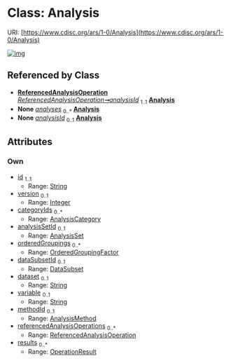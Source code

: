 
# Class: Analysis




URI: [https://www.cdisc.org/ars/1-0/Analysis](https://www.cdisc.org/ars/1-0/Analysis)


[![img](https://yuml.me/diagram/nofunky;dir:TB/class/[ReferencedAnalysisOperation],[OrderedGroupingFactor],[OperationResult],[DataSubset],[AnalysisSet],[AnalysisMethod],[AnalysisCategory],[OperationResult]<results%200..*-++[Analysis&#124;id:string;version:integer%20%3F;dataset:string%20%3F;variable:string%20%3F],[ReferencedAnalysisOperation]<referencedAnalysisOperations%200..*-++[Analysis],[AnalysisMethod]<methodId%200..1-%20[Analysis],[DataSubset]<dataSubsetId%200..1-%20[Analysis],[OrderedGroupingFactor]<orderedGroupings%200..*-++[Analysis],[AnalysisSet]<analysisSetId%200..1-%20[Analysis],[AnalysisCategory]<categoryIds%200..*-%20[Analysis],[ReferencedAnalysisOperation]-%20analysisId%201..1>[Analysis],[ReportingEvent]++-%20analyses%200..*>[Analysis],[OrderedListItem]-%20analysisId%200..1>[Analysis],[ReferencedAnalysisOperation]-%20analysisId(i)%200..1>[Analysis],[ReferencedOperationRelationship]-%20analysisId%200..1>[Analysis],[ReportingEvent],[ReferencedOperationRelationship],[OrderedListItem])](https://yuml.me/diagram/nofunky;dir:TB/class/[ReferencedAnalysisOperation],[OrderedGroupingFactor],[OperationResult],[DataSubset],[AnalysisSet],[AnalysisMethod],[AnalysisCategory],[OperationResult]<results%200..*-++[Analysis&#124;id:string;version:integer%20%3F;dataset:string%20%3F;variable:string%20%3F],[ReferencedAnalysisOperation]<referencedAnalysisOperations%200..*-++[Analysis],[AnalysisMethod]<methodId%200..1-%20[Analysis],[DataSubset]<dataSubsetId%200..1-%20[Analysis],[OrderedGroupingFactor]<orderedGroupings%200..*-++[Analysis],[AnalysisSet]<analysisSetId%200..1-%20[Analysis],[AnalysisCategory]<categoryIds%200..*-%20[Analysis],[ReferencedAnalysisOperation]-%20analysisId%201..1>[Analysis],[ReportingEvent]++-%20analyses%200..*>[Analysis],[OrderedListItem]-%20analysisId%200..1>[Analysis],[ReferencedAnalysisOperation]-%20analysisId(i)%200..1>[Analysis],[ReferencedOperationRelationship]-%20analysisId%200..1>[Analysis],[ReportingEvent],[ReferencedOperationRelationship],[OrderedListItem])

## Referenced by Class

 *  **[ReferencedAnalysisOperation](ReferencedAnalysisOperation.md)** *[ReferencedAnalysisOperation➞analysisId](ReferencedAnalysisOperation_analysisId.md)*  <sub>1..1</sub>  **[Analysis](Analysis.md)**
 *  **None** *[analyses](analyses.md)*  <sub>0..\*</sub>  **[Analysis](Analysis.md)**
 *  **None** *[analysisId](analysisId.md)*  <sub>0..1</sub>  **[Analysis](Analysis.md)**

## Attributes


### Own

 * [id](id.md)  <sub>1..1</sub>
     * Range: [String](types/String.md)
 * [version](version.md)  <sub>0..1</sub>
     * Range: [Integer](types/Integer.md)
 * [categoryIds](categoryIds.md)  <sub>0..\*</sub>
     * Range: [AnalysisCategory](AnalysisCategory.md)
 * [analysisSetId](analysisSetId.md)  <sub>0..1</sub>
     * Range: [AnalysisSet](AnalysisSet.md)
 * [orderedGroupings](orderedGroupings.md)  <sub>0..\*</sub>
     * Range: [OrderedGroupingFactor](OrderedGroupingFactor.md)
 * [dataSubsetId](dataSubsetId.md)  <sub>0..1</sub>
     * Range: [DataSubset](DataSubset.md)
 * [dataset](dataset.md)  <sub>0..1</sub>
     * Range: [String](types/String.md)
 * [variable](variable.md)  <sub>0..1</sub>
     * Range: [String](types/String.md)
 * [methodId](methodId.md)  <sub>0..1</sub>
     * Range: [AnalysisMethod](AnalysisMethod.md)
 * [referencedAnalysisOperations](referencedAnalysisOperations.md)  <sub>0..\*</sub>
     * Range: [ReferencedAnalysisOperation](ReferencedAnalysisOperation.md)
 * [results](results.md)  <sub>0..\*</sub>
     * Range: [OperationResult](OperationResult.md)
